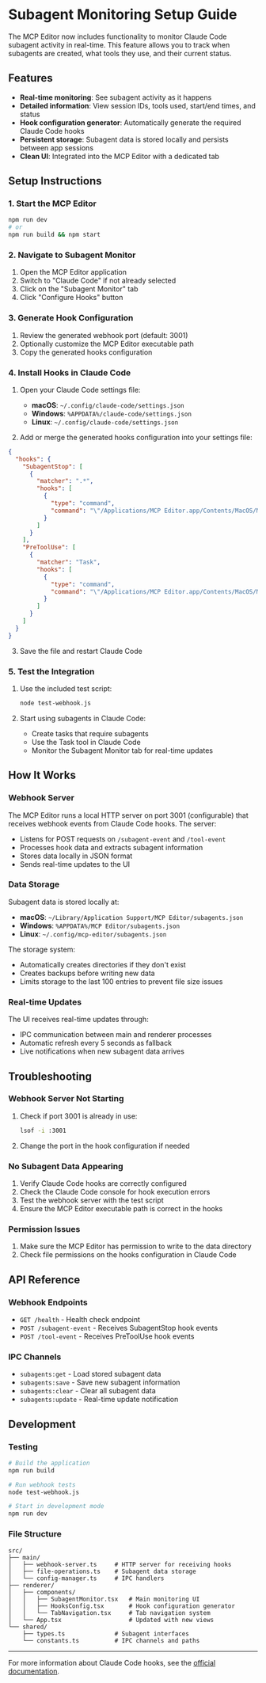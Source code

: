 # Subagent Monitoring Setup Guide

The MCP Editor now includes functionality to monitor Claude Code subagent activity in real-time. This feature allows you to track when subagents are created, what tools they use, and their current status.

## Features

- **Real-time monitoring**: See subagent activity as it happens
- **Detailed information**: View session IDs, tools used, start/end times, and status
- **Hook configuration generator**: Automatically generate the required Claude Code hooks
- **Persistent storage**: Subagent data is stored locally and persists between app sessions
- **Clean UI**: Integrated into the MCP Editor with a dedicated tab

## Setup Instructions

### 1. Start the MCP Editor

```bash
npm run dev
# or
npm run build && npm start
```

### 2. Navigate to Subagent Monitor

1. Open the MCP Editor application
2. Switch to "Claude Code" if not already selected
3. Click on the "Subagent Monitor" tab
4. Click "Configure Hooks" button

### 3. Generate Hook Configuration

1. Review the generated webhook port (default: 3001)
2. Optionally customize the MCP Editor executable path
3. Copy the generated hooks configuration

### 4. Install Hooks in Claude Code

1. Open your Claude Code settings file:
   - **macOS**: `~/.config/claude-code/settings.json`
   - **Windows**: `%APPDATA%/claude-code/settings.json`
   - **Linux**: `~/.config/claude-code/settings.json`

2. Add or merge the generated hooks configuration into your settings file:

```json
{
  "hooks": {
    "SubagentStop": [
      {
        "matcher": ".*",
        "hooks": [
          {
            "type": "command",
            "command": "\"/Applications/MCP Editor.app/Contents/MacOS/MCP Editor\" --webhook http://localhost:3001/subagent-event"
          }
        ]
      }
    ],
    "PreToolUse": [
      {
        "matcher": "Task",
        "hooks": [
          {
            "type": "command",
            "command": "\"/Applications/MCP Editor.app/Contents/MacOS/MCP Editor\" --webhook http://localhost:3001/tool-event"
          }
        ]
      }
    ]
  }
}
```

3. Save the file and restart Claude Code

### 5. Test the Integration

1. Use the included test script:
   ```bash
   node test-webhook.js
   ```

2. Start using subagents in Claude Code:
   - Create tasks that require subagents
   - Use the Task tool in Claude Code
   - Monitor the Subagent Monitor tab for real-time updates

## How It Works

### Webhook Server

The MCP Editor runs a local HTTP server on port 3001 (configurable) that receives webhook events from Claude Code hooks. The server:

- Listens for POST requests on `/subagent-event` and `/tool-event`
- Processes hook data and extracts subagent information
- Stores data locally in JSON format
- Sends real-time updates to the UI

### Data Storage

Subagent data is stored locally at:
- **macOS**: `~/Library/Application Support/MCP Editor/subagents.json`
- **Windows**: `%APPDATA%/MCP Editor/subagents.json`
- **Linux**: `~/.config/mcp-editor/subagents.json`

The storage system:
- Automatically creates directories if they don't exist
- Creates backups before writing new data
- Limits storage to the last 100 entries to prevent file size issues

### Real-time Updates

The UI receives real-time updates through:
- IPC communication between main and renderer processes
- Automatic refresh every 5 seconds as fallback
- Live notifications when new subagent data arrives

## Troubleshooting

### Webhook Server Not Starting

1. Check if port 3001 is already in use:
   ```bash
   lsof -i :3001
   ```

2. Change the port in the hook configuration if needed

### No Subagent Data Appearing

1. Verify Claude Code hooks are correctly configured
2. Check the Claude Code console for hook execution errors
3. Test the webhook server with the test script
4. Ensure the MCP Editor executable path is correct in the hooks

### Permission Issues

1. Make sure the MCP Editor has permission to write to the data directory
2. Check file permissions on the hooks configuration in Claude Code

## API Reference

### Webhook Endpoints

- `GET /health` - Health check endpoint
- `POST /subagent-event` - Receives SubagentStop hook events
- `POST /tool-event` - Receives PreToolUse hook events

### IPC Channels

- `subagents:get` - Load stored subagent data
- `subagents:save` - Save new subagent information
- `subagents:clear` - Clear all subagent data
- `subagents:update` - Real-time update notification

## Development

### Testing

```bash
# Build the application
npm run build

# Run webhook tests
node test-webhook.js

# Start in development mode
npm run dev
```

### File Structure

```
src/
├── main/
│   ├── webhook-server.ts     # HTTP server for receiving hooks
│   ├── file-operations.ts    # Subagent data storage
│   └── config-manager.ts     # IPC handlers
├── renderer/
│   ├── components/
│   │   ├── SubagentMonitor.tsx   # Main monitoring UI
│   │   ├── HooksConfig.tsx       # Hook configuration generator
│   │   └── TabNavigation.tsx     # Tab navigation system
│   └── App.tsx                   # Updated with new views
└── shared/
    ├── types.ts              # Subagent interfaces
    └── constants.ts          # IPC channels and paths
```

---

For more information about Claude Code hooks, see the [official documentation](https://docs.anthropic.com/en/docs/claude-code/hooks).